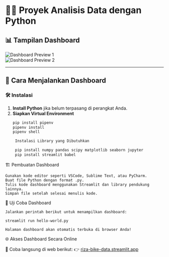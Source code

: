 # 🚴‍♂️ Proyek Analisis Data dengan Python  
## 📊 Tampilan Dashboard  

![Dashboard Preview 1](https://github.com/user-attachments/assets/2c0e6e86-6923-412c-ac78-9f071753d80b)  
![Dashboard Preview 2](https://github.com/user-attachments/assets/628c9e4d-fe8a-4b0b-b277-977b9feec61b)  

---  

## 🚀 Cara Menjalankan Dashboard  
### 🛠 Instalasi  
1. **Install Python** jika belum terpasang di perangkat Anda.  
2. **Siapkan Virtual Environment**  
   ```sh
   pip install pipenv
   pipenv install
   pipenv shell

    Instalasi Library yang Dibutuhkan

    pip install numpy pandas scipy matplotlib seaborn jupyter
    pip install streamlit babel

🏗️ Pembuatan Dashboard

    Gunakan kode editor seperti VSCode, Sublime Text, atau PyCharm.
    Buat file Python dengan format .py.
    Tulis kode dashboard menggunakan Streamlit dan library pendukung lainnya.
    Simpan file setelah selesai menulis kode.

🧪 Uji Coba Dashboard

    Jalankan perintah berikut untuk menampilkan dashboard:

    streamlit run hello-world.py

    Halaman dashboard akan otomatis terbuka di browser Anda!

🌐 Akses Dashboard Secara Online

🔗 Coba langsung di web berikut:
👉 [riza-bike-data.streamlit.app](https://riza-bike-data.streamlit.app/)
